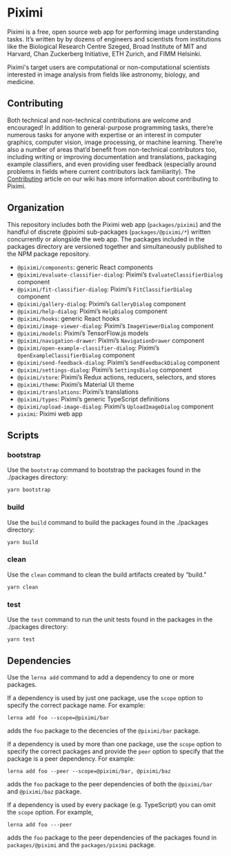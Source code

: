 # Piximi

Piximi is a free, open source web app for performing image understanding tasks. It’s written by by dozens of engineers and scientists from institutions like the Biological Research Centre Szeged, Broad Institute of MIT and Harvard, Chan Zuckerberg Initiative, ETH Zurich, and FIMM Helsinki. 

Piximi's target users are computational or non-computational scientists interested in image analysis from fields like astronomy, biology, and medicine. 

## Contributing 

Both technical and non-technical contributions are welcome and encouraged! In addition to general-purpose programming tasks, there’re numerous tasks for anyone with expertise or an interest in computer graphics, computer vision, image processing, or machine learning. There’re also a number of areas that’d benefit from non-technical contributors too, including writing or improving documentation and translations, packaging example classifiers, and even providing user feedback (especially around problems in fields where current contributors lack familiarity). The [Contributing](https://github.com/piximi/piximi/wiki/Contributing) article on our wiki has more information about contributing to Piximi. 

## Organization

This repository includes both the Piximi web app (`packages/piximi`) and the handful of discrete @piximi sub-packages (`packages/@piximi/*`) written concurrently or alongside the web app. The packages included in the packages directory are versioned together and simultaneously published to the NPM package repository.

* `@piximi/components`: generic React components
* `@piximi/evaluate-classifier-dialog`: Piximi’s `EvaluateClassifierDialog` component
* `@piximi/fit-classifier-dialog`: Piximi’s `FitClassifierDialog` component
* `@piximi/gallery-dialog`: Piximi’s `GalleryDialog` component
* `@piximi/help-dialog`: Piximi’s `HelpDialog` component
* `@piximi/hooks`: generic React hooks
* `@piximi/image-viewer-dialog`: Piximi’s `ImageViewerDialog` component
* `@piximi/models`: Piximi’s TensorFlow.js models
* `@piximi/navigation-drawer`: Piximi’s `NavigationDrawer` component
* `@piximi/open-example-classifier-dialog`: Piximi’s `OpenExampleClassifierDialog` component
* `@piximi/send-feedback-dialog`: Piximi’s `SendFeedbackDialog` component
* `@piximi/settings-dialog`: Piximi’s `SettingsDialog` component
* `@piximi/store`: Piximi’s Redux actions, reducers, selectors, and stores
* `@piximi/theme`: Piximi’s Material UI theme
* `@piximi/translations`: Piximi’s translations
* `@piximi/types`: Piximi’s generic TypeScript definitions 
* `@piximi/upload-image-dialog`: Piximi’s `UploadImageDialog` component
* `piximi`: Piximi web app

## Scripts

### bootstrap

Use the `bootstrap` command to bootstrap the packages found in the ./packages directory:

```shell script
yarn bootstrap
```

### build

Use the `build` command to build the packages found in the ./packages directory:

```shell script
yarn build
```

### clean

Use the `clean` command to clean the build artifacts created by “build.”

```shell script
yarn clean
```

### test

Use the `test` command to run the unit tests found in the packages in the ./packages directory:

```shell script
yarn test
```

## Dependencies

Use the `lerna add` command to add a dependency to one or more packages. 

If a dependency is used by just one package, use the `scope` option to specify the correct package name. For example:

```shell script
lerna add foo --scope=@piximi/bar
```

adds the `foo` package to the decencies of the `@piximi/bar` package.

If a dependency is used by more than one package, use the `scope` option to specify the correct packages and provide the `peer` option to specify that the package is a peer dependency. For example:

```shell script
lerna add foo --peer --scope=@piximi/bar, @piximi/baz 
```

adds the `foo` package to the peer dependencies of both the `@piximi/bar` and `@piximi/baz` package.

If a dependency is used by every package (e.g. TypeScript) you can omit the `scope` option. For example, 

```shell script
lerna add foo ---peer 
```

adds the `foo` package to the peer dependencies of the packages found in `packages/@piximi` and the `packages/piximi` package.
